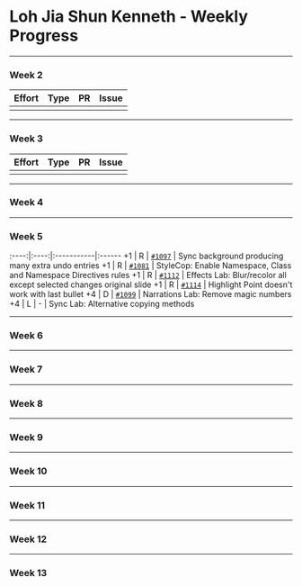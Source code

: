 # Loh Jia Shun Kenneth - Weekly Progress

---

### Week 2

Effort| Type | PR | Issue
:----:|:----:|:-----------|:------
|||

---
### Week 3

Effort| Type | PR | Issue
:----:|:----:|:-----------|:------
||| 

---
### Week 4

---
### Week 5
:----:|:----:|:-----------|:------
+1 | R | [`#1097`](https://github.com/PowerPointLabs/PowerPointLabs/pull/1097) | Sync background producing many extra undo entries
+1 | R | [`#1081`](https://github.com/PowerPointLabs/PowerPointLabs/pull/1081) | StyleCop: Enable Namespace, Class and Namespace Directives rules
+1 | R | [`#1112`](https://github.com/PowerPointLabs/PowerPointLabs/pull/1112) | Effects Lab: Blur/recolor all except selected changes original slide
+1 | R | [`#1114`](https://github.com/PowerPointLabs/PowerPointLabs/pull/1114) | Highlight Point doesn't work with last bullet
+4 | D | [`#1099`](https://github.com/PowerPointLabs/PowerPointLabs/pull/1099) | Narrations Lab: Remove magic numbers
+4 | L | - | Sync Lab: Alternative copying methods

---
### Week 6

---
### Week 7

---
### Week 8

---
### Week 9

---
### Week 10

---
### Week 11

---
### Week 12

---
### Week 13

